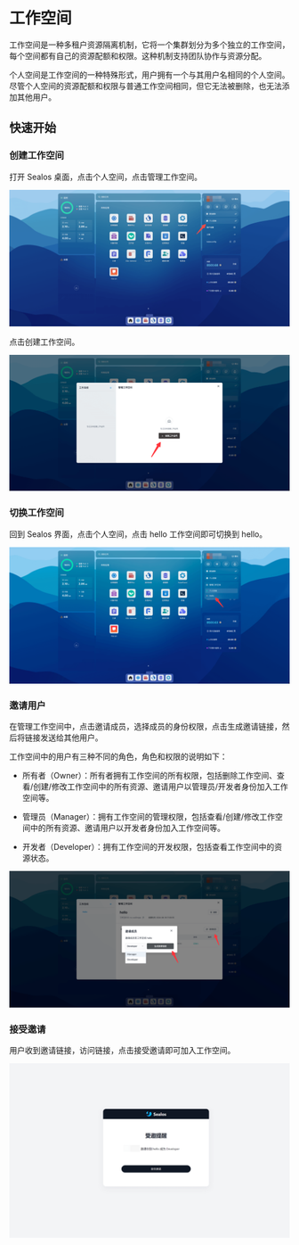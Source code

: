 # 工作空间

工作空间是一种多租户资源隔离机制，它将一个集群划分为多个独立的工作空间，每个空间都有自己的资源配额和权限。这种机制支持团队协作与资源分配。

个人空间是工作空间的一种特殊形式，用户拥有一个与其用户名相同的个人空间。尽管个人空间的资源配额和权限与普通工作空间相同，但它无法被删除，也无法添加其他用户。

## 快速开始

### 创建工作空间

打开 Sealos 桌面，点击个人空间，点击管理工作空间。

![](./images/workspace-1.png)

点击创建工作空间。

![](./images/workspace-2.png)

### 切换工作空间

回到 Sealos 界面，点击个人空间，点击 hello 工作空间即可切换到 hello。

![](./images/workspace-3.png)

### 邀请用户

在管理工作空间中，点击邀请成员，选择成员的身份权限，点击生成邀请链接，然后将链接发送给其他用户。

工作空间中的用户有三种不同的角色，角色和权限的说明如下：

- 所有者（Owner）：所有者拥有工作空间的所有权限，包括删除工作空间、查看/创建/修改工作空间中的所有资源、邀请用户以管理员/开发者身份加入工作空间等。

- 管理员（Manager）：拥有工作空间的管理权限，包括查看/创建/修改工作空间中的所有资源、邀请用户以开发者身份加入工作空间等。

- 开发者（Developer）：拥有工作空间的开发权限，包括查看工作空间中的资源状态。

![](./images/workspace-4.png)

### 接受邀请

用户收到邀请链接，访问链接，点击接受邀请即可加入工作空间。

![](./images/workspace-5.png)
